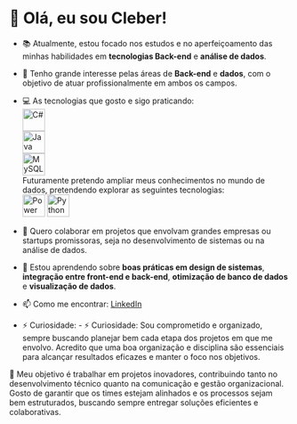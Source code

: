 # 👋 Olá, eu sou Cleber!

- 📚 Atualmente, estou focado nos estudos e no aperfeiçoamento das minhas habilidades em **tecnologias Back-end** e **análise de dados**.  
- 🌱 Tenho grande interesse pelas áreas de **Back-end** e **dados**, com o objetivo de atuar profissionalmente em ambos os campos.  
- 💻 As tecnologias que gosto e sigo praticando:  
  <img src="https://cdn.jsdelivr.net/gh/devicons/devicon/icons/csharp/csharp-original.svg" alt="C#" width="40" height="40"/>  
  <img src="https://cdn.jsdelivr.net/gh/devicons/devicon/icons/java/java-original.svg" alt="Java" width="40" height="40"/>  
  <img src="https://cdn.jsdelivr.net/gh/devicons/devicon/icons/mysql/mysql-original.svg" alt="MySQL" width="40" height="40"/>  
  Futuramente pretendo ampliar meus conhecimentos no mundo de dados, pretendendo explorar as seguintes tecnologias:  
   <img src="https://upload.wikimedia.org/wikipedia/commons/c/cf/New_Power_BI_Logo.svg" alt="Power BI" width="40" height="40"/>
  <img src="https://cdn.jsdelivr.net/gh/devicons/devicon/icons/python/python-original.svg" alt="Python" width="40" height="40"/>  

- 👯 Quero colaborar em projetos que envolvam grandes empresas ou startups promissoras, seja no desenvolvimento de sistemas ou na análise de dados.  
- 🤔 Estou aprendendo sobre **boas práticas em design de sistemas**, **integração entre front-end e back-end**, **otimização de banco de dados** e **visualização de dados**.  
- 📫 Como me encontrar:  [LinkedIn](https://www.linkedin.com/in/cleber-jesus/)  
- ⚡ Curiosidade: - ⚡ Curiosidade: Sou comprometido e organizado, sempre buscando planejar bem cada etapa dos projetos em que me envolvo. Acredito que uma boa organização e disciplina são essenciais para alcançar resultados eficazes e manter o foco nos objetivos.  


🚀 Meu objetivo é trabalhar em projetos inovadores, contribuindo tanto no desenvolvimento técnico quanto na comunicação e gestão organizacional. Gosto de garantir que os times estejam alinhados e os processos sejam bem estruturados, buscando sempre entregar soluções eficientes e colaborativas.  

